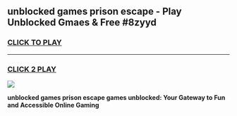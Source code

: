 
## unblocked games prison escape - Play Unblocked Gmaes & Free #8zyyd
<h3>
<a href="https://news.freeplayer.one?title=unblocked_games_prison_escape&ref=03M">CLICK TO PLAY</a></h3>
<hr>

<h3>
<a href="https://news.freeplayer.one?title=unblocked_games_prison_escape&ref=03M">CLICK 2 PLAY</a>
  
</h3>

<a href="https://news.freeplayer.one?title=unblocked_games_prison_escape&ref=03M"><img src="https://clearcache.store/games.png"></a>


**unblocked games prison escape games unblocked: Your Gateway to Fun and Accessible Online Gaming**
